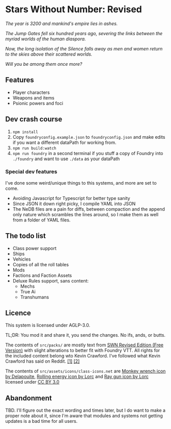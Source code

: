 # Stars Without Number: Revised

_The year is 3200 and mankind's empire lies in ashes._

_The Jump Gates fell six hundred years ago, severing the links between the myriad worlds of the human diaspora._

_Now, the long isolation of the Silence falls away as men and women return to the skies above their scattered worlds._

_Will you be among them once more?_

## Features

* Player characters
* Weapons and items
* Psionic powers and foci

## Dev crash course

1. `npm install`
2. Copy `foundryconfig.example.json` to `foundryconfig.json` and make edits if you want a different dataPath for working from.
3. `npm run build:watch`
4. `npm run foundry` in a second terminal if you stuff a copy of Foundry into `./foundry` and want to use `./data` as your dataPath

### Special dev features

I've done some weird/unique things to this systems, and more are set to come.

* Avoiding Javascript for Typescript for better type sanity
* Since JSON it down right picky, I compile YAML into JSON
* The NeDB files are a pain for diffs, between compaction and the append only nature which scrambles the lines around, so I make them as well from a folder of YAML files.

## The todo list

- Class power support
- Ships
- Vehicles
- Copies of all the roll tables
- Mods
- Factions and Faction Assets
- Deluxe Rules support, sans content:
  - Mechs
  - True Ai
  - Transhumans

## Licence

This system is licensed under AGLP-3.0.

TL;DR: You mod it and share it, you send the changes. No ifs, ands, or butts.

The contents of `src/packs/` are mostly text from [SWN Revised Edition (Free Version)](https://www.drivethrurpg.com/product/230009/Stars-Without-Number-Revised-Edition-Free-Version) with slight alterations to better fit with Foundry VTT. All rights for the included content belong wto Kevin Crawford. I've followed what Kevin Crawford has said on Reddit. [[1]](https://www.reddit.com/r/SWN/comments/8g9lsp/is_there_a_standing_policy_on_selling_content/dy9vf8q/) [[2]](https://www.reddit.com/r/SWN/comments/cj1b7n/could_someone_explain_how_ogl_works_with_regards/)

The contents of `src/assets/icons/class-icons.net` are [Monkey wrench icon
by Delapouite](https://game-icons.net/1x1/delapouite/monkey-wrench.html), [Rolling energy icon by Lorc](https://game-icons.net/1x1/lorc/rolling-energy.html) and [Ray gun icon by Lorc](https://game-icons.net/1x1/lorc/ray-gun.html) licensed under [CC BY 3.0](https://creativecommons.org/licenses/by/3.0/)

## Abandonment

TBD. I'll figure out the exact wording and times later, but I do want to make a proper note about it, since I'm aware that modules and systems not getting updates is a bad time for all users.
